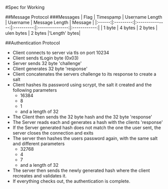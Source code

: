 #Spec for Working



##Message Protocol 
###Messages
|  Flag  | Timespamp | Username Length | Username   | Message Length  |    Message   |
|:------:|:---------:|:---------------:|:----------:|:---------------:|:------------:|
| 1 byte |  4 bytes  |  2 bytes        | ulen bytes | 2 bytes         |'Length' bytes|

##Authentication Protocol

- Client connects to server via tls on port 10234
- Client sends tLogin byte (0x03)
- Server sends 32 byte 'challenge'
- Client generates 32 byte 'response'
- Client concatenates the servers challenge to its response to create a salt
- Client hashes its password using scrypt, the salt it created and the following parameters
	- 16384
	- 8
	- 1
	- and a length of 32
- The Client then sends the 32 byte hash and the 32 byte 'response'
- The Server reads each and generates a hash with the clients 'response'
- If the Server generated hash does not match the one the user sent, the server closes the connection and exits
- The server then hashes the users password again, with the same salt and different parameters
	- 32768
	- 4
	- 7
	- and a length of 32
- The server then sends the newly generated hash where the client recreates and validates it.
- If everything checks out, the authentication is complete.
